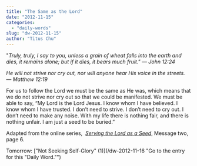 ```yaml
---
title: "The Same as the Lord"
date: "2012-11-15"
categories: 
  - "daily-words"
slug: "dw-2012-11-15"
author: "Titus Chu"
---
```


"_Truly, truly, I say to you, unless a grain of wheat falls into the earth and dies, it remains alone; but if it dies, it bears much fruit." — John 12:24_

_He will not strive nor cry out, nor will anyone hear His voice in the streets._ _— Matthew 12:19_

For us to follow the Lord we must be the same as He was, which means that we do not strive nor cry out so that we could be manifested. We must be able to say, “My Lord is the Lord Jesus. I know whom I have believed. I know whom I have trusted. I don’t need to strive. I don’t need to cry out. I don’t need to make any noise. With my life there is nothing fair, and there is nothing unfair. I am just a seed to be buried.”

Adapted from the online series,  _[Serving the Lord as a Seed](/articles-serving-0007 "Go to the listing for this series of articles.")_, Message two, page 6.

Tomorrow: ["Not Seeking Self-Glory" (1)](/dw-2012-11-16 "Go to the entry for this "Daily Word."")
